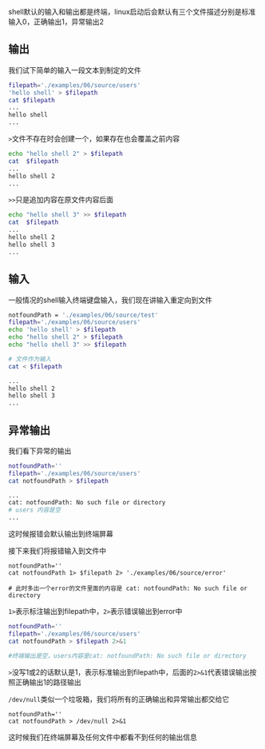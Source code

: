 
shell默认的输入和输出都是终端，linux启动后会默认有三个文件描述分别是标准输入0，正确输出1，异常输出2

## 输出

我们试下简单的输入一段文本到制定的文件
```bash
filepath='./examples/06/source/users'
'hello shell' > $filepath
cat $filepath
...
hello shell
...
```

`>`文件不存在时会创建一个，如果存在也会覆盖之前内容
```bash
echo "hello shell 2" > $filepath
cat  $filepath
...
hello shell 2
...
```

`>>`只是追加内容在原文件内容后面
```bash
echo "hello shell 3" >> $filepath
cat  $filepath
...
hello shell 2
hello shell 3
...
```

## 输入

一般情况的shell输入终端键盘输入，我们现在讲输入重定向到文件
```bash
notfoundPath = './examples/06/source/test'
filepath='./examples/06/source/users'
echo 'hello shell' > $filepath
echo "hello shell 2" > $filepath
echo "hello shell 3" >> $filepath

# 文件作为输入
cat < $filepath

...
hello shell 2
hello shell 3
...
```

## 异常输出

我们看下异常的输出
```bash
notfoundPath=''
filepath='./examples/06/source/users'
cat notfoundPath > $filepath

...
cat: notfoundPath: No such file or directory
# users 内容是空
...
```
这时候报错会默认输出到终端屏幕

接下来我们将报错输入到文件中
```
notfoundPath=''
cat notfoundPath 1> $filepath 2> './examples/06/source/error' 

# 此时多出一个error的文件里面的内容是 cat: notfoundPath: No such file or directory
```
`1>`表示标注输出到filepath中，`2>`表示错误输出到error中


```bash
notfoundPath=''
filepath='./examples/06/source/users'
cat notfoundPath > $filepath 2>&1

#终端输出是空，users内容是cat: notfoundPath: No such file or directory
```
`>`没写1或2的话默认是1，表示标准输出到filepath中，后面的`2>&1`代表错误输出按照正确输出1的路径输出

`/dev/null`类似一个垃圾箱，我们将所有的正确输出和异常输出都交给它
```
notfoundPath=''
cat notfoundPath > /dev/null 2>&1
```
这时候我们在终端屏幕及任何文件中都看不到任何的输出信息
